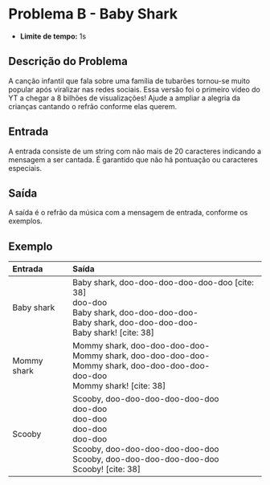 # Problema B - Baby Shark

* **Limite de tempo:** 1s

## Descrição do Problema

 A canção infantil que fala sobre uma família de tubarões tornou-se muito popular após viralizar nas redes sociais. Essa versão foi o primeiro vídeo do YT a chegar a 8 bilhões de visualizações! Ajude a ampliar a alegria da crianças cantando o refrão conforme elas querem.  

## Entrada

 A entrada consiste de um string com não mais de 20 caracteres indicando a mensagem a ser cantada. É garantido que não há pontuação ou caracteres especiais.

## Saída

 A saída é o refrão da música com a mensagem de entrada, conforme os exemplos.

## Exemplo

| Entrada       | Saída                                                                                                                                                                                                                                                                                                        |
| :------------ | :--------------------------------------------------------------------------------------------------------------------------------------------------------------------------------------------------------------------------------------------------------------------------------------------------------- |
| Baby shark    |  Baby shark, doo-doo-doo-doo-doo-doo [cite: 38]  <br> doo-doo <br> Baby shark, doo-doo-doo-doo- <br> Baby shark, doo-doo-doo-doo- <br> Baby shark! [cite: 38]                                                                                                                                                        |
| Mommy shark   |  Mommy shark, doo-doo-doo-doo- <br> Mommy shark, doo-doo-doo-doo- <br> Mommy shark, doo-doo-doo-doo- <br> doo-doo <br> Mommy shark! [cite: 38]                                                                                                                                                                  |
| Scooby        |  Scooby, doo-doo-doo-doo-doo-doo <br> doo-doo <br> doo-doo <br> doo-doo <br> doo-doo <br> Scooby, doo-doo-doo-doo-doo-doo <br> Scooby, doo-doo-doo-doo-doo-doo <br> Scooby! [cite: 38] |